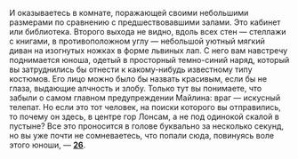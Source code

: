 И оказываетесь в комнате, поражающей своими небольшими размерами по сравнению с предшествовавшими залами. Это кабинет или библиотека. Второго выхода не видно, вдоль всех стен — стеллажи с книгами, в противоположном углу — небольшой уютный мягкий диван на изогнутых ножках в форме львиных лап. С него вам навстречу поднимается юноша, одетый в просторный темно-синий наряд, который вы затруднились бы отнести к какому-нибудь известному типу костюмов. Его лицо можно было бы назвать красивым, если бы не глаза, выдающие алчность и злобу. Только тут вы понимаете, что забыли о самом главном предупреждении Майлина: враг — искусный телепат. Но если это тот человек, на поиски которого вы отправились, то почему он здесь, в центре гор Лонсам, а не под одинокой скалой в пустыне? Все это проносится в голове буквально за несколько секунд, но вы уже почти не сомневаетесь, что попали сюда, повинуясь воле этого юноши, — [**26**](#n_26).

